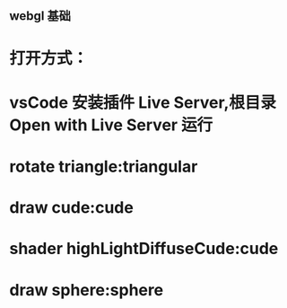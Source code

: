 ## webgl 基础

# 打开方式：

# vsCode 安装插件 Live Server,根目录 Open with Live Server 运行

# rotate triangle:triangular

# draw cude:cude

# shader highLightDiffuseCude:cude

# draw sphere:sphere

